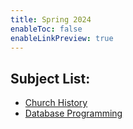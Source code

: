 ```yaml
---
title: Spring 2024
enableToc: false
enableLinkPreview: true
---
```


## Subject List:

- [Church History](notes/Spring%202024/Church%20History/Church%20History.md)
- [Database Programming](notes/Spring%202024/Database%20Programming/Database%20Programming.md)